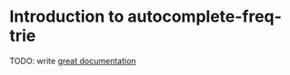 # Introduction to autocomplete-freq-trie

TODO: write [great documentation](http://jacobian.org/writing/what-to-write/)
